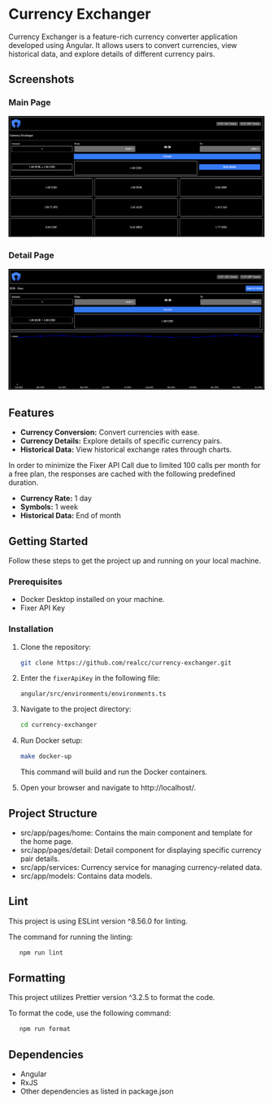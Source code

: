 # Currency Exchanger

Currency Exchanger is a feature-rich currency converter application developed using Angular. It allows users to convert currencies, view historical data, and explore details of different currency pairs.

## Screenshots

### Main Page
![Main](screenshots/main.png)

### Detail Page
![Historical Chart](screenshots/historical_chart.png)

## Features

- **Currency Conversion:** Convert currencies with ease.
- **Currency Details:** Explore details of specific currency pairs.
- **Historical Data:** View historical exchange rates through charts.

In order to minimize the Fixer API Call due to limited 100 calls per month for a free plan, the responses are cached with the following predefined duration.

- **Currency Rate:** 1 day
- **Symbols:** 1 week
- **Historical Data:** End of month

## Getting Started

Follow these steps to get the project up and running on your local machine.

### Prerequisites

- Docker Desktop installed on your machine.
- Fixer API Key

### Installation

1. Clone the repository:

   ```bash
   git clone https://github.com/realcc/currency-exchanger.git
   ```

2. Enter the `fixerApiKey` in the following file:

   ```
   angular/src/environments/environments.ts
   ```

3. Navigate to the project directory:

   ```bash
   cd currency-exchanger
   ```

4. Run Docker setup:

   ```bash
   make docker-up
   ```

   This command will build and run the Docker containers.

5. Open your browser and navigate to http://localhost/.

## Project Structure

- src/app/pages/home: Contains the main component and template for the home page.
- src/app/pages/detail: Detail component for displaying specific currency pair details.
- src/app/services: Currency service for managing currency-related data.
- src/app/models: Contains data models.

## Lint

This project is using ESLint version ^8.56.0 for linting.

The command for running the linting:

```bash
   npm run lint
```

## Formatting

This project utilizes Prettier version ^3.2.5 to format the code.

To format the code, use the following command:

```bash
   npm run format
```

## Dependencies

- Angular
- RxJS
- Other dependencies as listed in package.json
